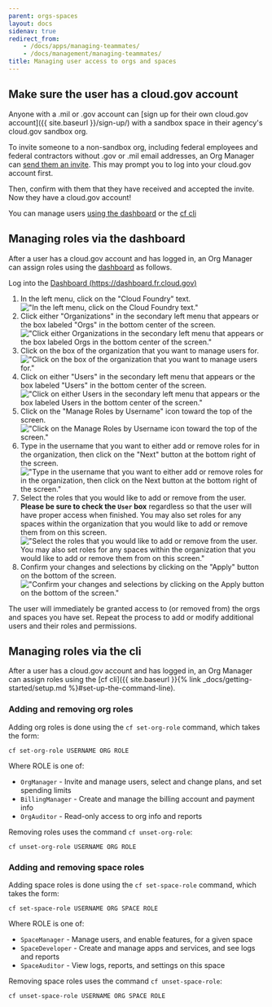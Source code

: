 ```yaml
---
parent: orgs-spaces
layout: docs
sidenav: true
redirect_from: 
    - /docs/apps/managing-teammates/
    - /docs/management/managing-teammates/
title: Managing user access to orgs and spaces
---
```


## Make sure the user has a cloud.gov account

Anyone with a .mil or .gov account can [sign up for their own cloud.gov account]({{ site.baseurl }}/sign-up/) with a sandbox space in their agency's cloud.gov sandbox org.

To invite someone to a non-sandbox org, including federal employees and federal contractors without .gov or .mil email addresses, an Org Manager can [send them an invite](https://account.fr.cloud.gov/invite). This may prompt you to log into your cloud.gov account first.

Then, confirm with them that they have received and accepted the invite. Now they have a cloud.gov account!

You can manage users [using the dashboard](#managing-roles-via-the-dashboard) or the [cf cli](#managing-roles-via-the-cli)

## Managing roles via the dashboard

After a user has a cloud.gov account and has logged in, an Org Manager can assign roles using the [dashboard](https://dashboard.fr.cloud.gov/) as follows.

Log into the [Dashboard (https://dashboard.fr.cloud.gov)](https://dashboard.fr.cloud.gov)

1. In the left menu, click on the "Cloud Foundry" text.
!["In the left menu, click on the Cloud Foundry text."]({{site.baseurl}}/assets/images/content/roles-01-open-cloud-foundry.png)
1. Click either "Organizations" in the secondary left menu that appears or the box labeled "Orgs" in the bottom center of the screen.
!["Click either Organizations in the secondary left menu that appears or the box labeled Orgs in the bottom center of the screen."]({{site.baseurl}}/assets/images/content/roles-02-open-organizations.png)
1. Click on the box of the organization that you want to manage users for.
!["Click on the box of the organization that you want to manage users for."]({{site.baseurl}}/assets/images/content/roles-03-select-organization.png)
1. Click on either "Users" in the secondary left menu that appears or the box labeled "Users" in the bottom center of the screen.
!["Click on either Users in the secondary left menu that appears or the box labeled Users in the bottom center of the screen."]({{site.baseurl}}/assets/images/content/roles-04-open-users.png)
1. Click on the "Manage Roles by Username" icon toward the top of the screen.
!["Click on the Manage Roles by Username icon toward the top of the screen."]({{site.baseurl}}/assets/images/content/roles-05-open-manage-users.png)
1. Type in the username that you want to either add or remove roles for in the organization, then click on the "Next" button at the bottom right of the screen.
!["Type in the username that you want to either add or remove roles for in the organization, then click on the Next button at the bottom right of the screen."]({{site.baseurl}}/assets/images/content/roles-06-specify-username.png)
1. Select the roles that you would like to add or remove from the user. **Please be sure to check the `User` box** regardless so that the user will have proper access when finished.  You may also set roles for any spaces within the organization that you would like to add or remove them from on this screen.
!["Select the roles that you would like to add or remove from the user.  You may also set roles for any spaces within the organization that you would like to add or remove them from on this screen."]({{site.baseurl}}/assets/images/content/roles-07-select-roles.png)
1. Confirm your changes and selections by clicking on the "Apply" button on the bottom of the screen.
!["Confirm your changes and selections by clicking on the Apply button on the bottom of the screen."]({{site.baseurl}}/assets/images/content/roles-08-confirm-changes.png)

The user will immediately be granted access to (or removed from) the orgs and spaces you have set. Repeat the process to add or modify additional users and their roles and permissions.

## Managing roles via the cli

After a user has a cloud.gov account and has logged in, an Org Manager can assign roles using the [cf cli]({{ site.baseurl }}{% link _docs/getting-started/setup.md %}#set-up-the-command-line).

### Adding and removing org roles

Adding org roles is done using the `cf set-org-role` command, which takes the form:

```
cf set-org-role USERNAME ORG ROLE
```

Where ROLE is one of:
  - `OrgManager` - Invite and manage users, select and change plans, and set spending limits
  - `BillingManager` - Create and manage the billing account and payment info
  - `OrgAuditor` - Read-only access to org info and reports

Removing roles uses the command `cf unset-org-role`:

```
cf unset-org-role USERNAME ORG ROLE
```

### Adding and removing space roles

Adding space roles is done using the `cf set-space-role` command, which takes the form:

```
cf set-space-role USERNAME ORG SPACE ROLE
```

Where ROLE is one of:
  - `SpaceManager` - Manage users, and enable features, for a given space
  - `SpaceDeveloper` - Create and manage apps and services, and see logs and reports
  - `SpaceAuditor` - View logs, reports, and settings on this space

Removing space roles uses the command `cf unset-space-role`:

```
cf unset-space-role USERNAME ORG SPACE ROLE
```
